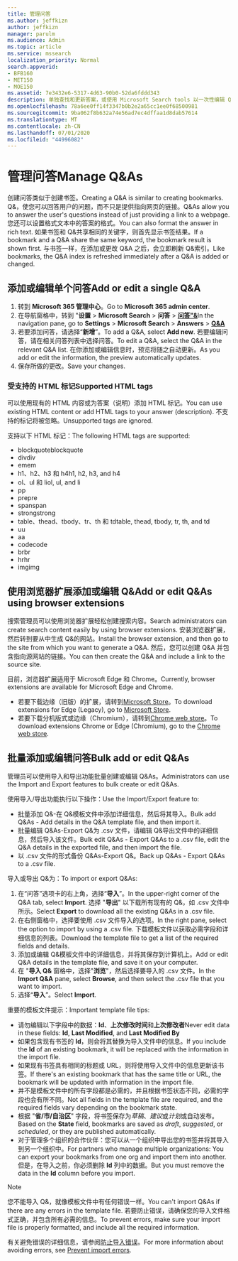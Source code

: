 ```yaml
---
title: 管理问答
ms.author: jeffkizn
author: jeffkizn
manager: parulm
ms.audience: Admin
ms.topic: article
ms.service: mssearch
localization_priority: Normal
search.appverid:
- BFB160
- MET150
- MOE150
ms.assetid: 7e3432e6-5317-4d63-90b0-52da6fddd343
description: 单独查找和更新答案，或使用 Microsoft Search tools 以一次性编辑 Q&。
ms.openlocfilehash: 78a6ee0ff14f3347b0b2e2a65cc1ee0f68500981
ms.sourcegitcommit: 9ba062f8b632a74e56ad7ec4dffaa1d8dab57614
ms.translationtype: MT
ms.contentlocale: zh-CN
ms.lasthandoff: 07/01/2020
ms.locfileid: "44996082"
---
```

# <a name="manage-qas"></a><span data-ttu-id="b0fae-103">管理问答</span><span class="sxs-lookup"><span data-stu-id="b0fae-103">Manage Q&As</span></span>

<span data-ttu-id="b0fae-104">创建问答类似于创建书签。</span><span class="sxs-lookup"><span data-stu-id="b0fae-104">Creating a Q&A is similar to creating bookmarks.</span></span> <span data-ttu-id="b0fae-105">Q&，使您可以回答用户的问题，而不只是提供指向网页的链接。</span><span class="sxs-lookup"><span data-stu-id="b0fae-105">Q&As allow you to answer the user's questions instead of just providing a link to a webpage.</span></span> <span data-ttu-id="b0fae-106">您还可以设置格式文本中的答案的格式。</span><span class="sxs-lookup"><span data-stu-id="b0fae-106">You can also format the answer in rich text.</span></span> <span data-ttu-id="b0fae-107">如果书签和 Q&共享相同的关键字，则首先显示书签结果。</span><span class="sxs-lookup"><span data-stu-id="b0fae-107">If a bookmark and a Q&A share the same keyword, the bookmark result is shown first.</span></span> <span data-ttu-id="b0fae-108">与书签一样，在添加或更改 Q&A 之后，会立即刷新 Q&索引。</span><span class="sxs-lookup"><span data-stu-id="b0fae-108">Like bookmarks, the Q&A index is refreshed immediately after a Q&A is added or changed.</span></span>

## <a name="add-or-edit-a-single-qa"></a><span data-ttu-id="b0fae-109">添加或编辑单个问答</span><span class="sxs-lookup"><span data-stu-id="b0fae-109">Add or edit a single Q&A</span></span>

1. <span data-ttu-id="b0fae-110">转到 **Microsoft 365 管理中心**。</span><span class="sxs-lookup"><span data-stu-id="b0fae-110">Go to **Microsoft 365 admin center**.</span></span>
1. <span data-ttu-id="b0fae-111">在导航窗格中，转到 "**设置**  >  **Microsoft Search**  >  **问答**  >  [**问答"&**](https://admin.microsoft.com/Adminportal/Home#/MicrosoftSearch/qnas)</span><span class="sxs-lookup"><span data-stu-id="b0fae-111">In the navigation pane, go to **Settings** > **Microsoft Search** > **Answers** > [**Q&A**](https://admin.microsoft.com/Adminportal/Home#/MicrosoftSearch/qnas)</span></span>
1. <span data-ttu-id="b0fae-112">若要添加问答，请选择“**新增**”。</span><span class="sxs-lookup"><span data-stu-id="b0fae-112">To add a Q&A, select **Add new**.</span></span>
<span data-ttu-id="b0fae-113">若要编辑问答，请在相关问答列表中选择问答。</span><span class="sxs-lookup"><span data-stu-id="b0fae-113">To edit a Q&A, select the Q&A in the relevant Q&A list.</span></span> <span data-ttu-id="b0fae-114">在你添加或编辑信息时，预览将随之自动更新。</span><span class="sxs-lookup"><span data-stu-id="b0fae-114">As you add or edit the information, the preview automatically updates.</span></span>
1. <span data-ttu-id="b0fae-115">保存所做的更改。</span><span class="sxs-lookup"><span data-stu-id="b0fae-115">Save your changes.</span></span>

### <a name="supported-html-tags"></a><span data-ttu-id="b0fae-116">受支持的 HTML 标记</span><span class="sxs-lookup"><span data-stu-id="b0fae-116">Supported HTML tags</span></span>

<span data-ttu-id="b0fae-117">可以使用现有的 HTML 内容或为答案（说明）添加 HTML 标记。</span><span class="sxs-lookup"><span data-stu-id="b0fae-117">You can use existing HTML content or add HTML tags to your answer (description).</span></span> <span data-ttu-id="b0fae-118">不支持的标记将被忽略。</span><span class="sxs-lookup"><span data-stu-id="b0fae-118">Unsupported tags are ignored.</span></span>

<span data-ttu-id="b0fae-119">支持以下 HTML 标记：</span><span class="sxs-lookup"><span data-stu-id="b0fae-119">The following HTML tags are supported:</span></span>

- <span data-ttu-id="b0fae-120">blockquote</span><span class="sxs-lookup"><span data-stu-id="b0fae-120">blockquote</span></span>
- <span data-ttu-id="b0fae-121">div</span><span class="sxs-lookup"><span data-stu-id="b0fae-121">div</span></span>
- <span data-ttu-id="b0fae-122">em</span><span class="sxs-lookup"><span data-stu-id="b0fae-122">em</span></span>
- <span data-ttu-id="b0fae-123">h1、h2、h3 和 h4</span><span class="sxs-lookup"><span data-stu-id="b0fae-123">h1, h2, h3, and h4</span></span>
- <span data-ttu-id="b0fae-124">ol、ul 和 li</span><span class="sxs-lookup"><span data-stu-id="b0fae-124">ol, ul, and li</span></span>
- <span data-ttu-id="b0fae-125">p</span><span class="sxs-lookup"><span data-stu-id="b0fae-125">p</span></span>
- <span data-ttu-id="b0fae-126">pre</span><span class="sxs-lookup"><span data-stu-id="b0fae-126">pre</span></span>
- <span data-ttu-id="b0fae-127">span</span><span class="sxs-lookup"><span data-stu-id="b0fae-127">span</span></span>
- <span data-ttu-id="b0fae-128">strong</span><span class="sxs-lookup"><span data-stu-id="b0fae-128">strong</span></span>
- <span data-ttu-id="b0fae-129">table、thead、tbody、tr、th 和 td</span><span class="sxs-lookup"><span data-stu-id="b0fae-129">table, thead, tbody, tr, th, and td</span></span>
- <span data-ttu-id="b0fae-130">u</span><span class="sxs-lookup"><span data-stu-id="b0fae-130">u</span></span>
- <span data-ttu-id="b0fae-131">a</span><span class="sxs-lookup"><span data-stu-id="b0fae-131">a</span></span>
- <span data-ttu-id="b0fae-132">code</span><span class="sxs-lookup"><span data-stu-id="b0fae-132">code</span></span>
- <span data-ttu-id="b0fae-133">br</span><span class="sxs-lookup"><span data-stu-id="b0fae-133">br</span></span>
- <span data-ttu-id="b0fae-134">hr</span><span class="sxs-lookup"><span data-stu-id="b0fae-134">hr</span></span>
- <span data-ttu-id="b0fae-135">img</span><span class="sxs-lookup"><span data-stu-id="b0fae-135">img</span></span>

## <a name="add-or-edit-qas-using-browser-extensions"></a><span data-ttu-id="b0fae-136">使用浏览器扩展添加或编辑 Q&</span><span class="sxs-lookup"><span data-stu-id="b0fae-136">Add or edit Q&As using browser extensions</span></span>

<span data-ttu-id="b0fae-137">搜索管理员可以使用浏览器扩展轻松创建搜索内容。</span><span class="sxs-lookup"><span data-stu-id="b0fae-137">Search administrators can create search content easily by using browser extensions.</span></span> <span data-ttu-id="b0fae-138">安装浏览器扩展，然后转到要从中生成 Q&的网站。</span><span class="sxs-lookup"><span data-stu-id="b0fae-138">Install the browser extension, and then go to the site from which you want to generate a Q&A.</span></span> <span data-ttu-id="b0fae-139">然后，您可以创建 Q&A 并包含指向源网站的链接。</span><span class="sxs-lookup"><span data-stu-id="b0fae-139">You can then create the Q&A and include a link to the source site.</span></span>

<span data-ttu-id="b0fae-140">目前，浏览器扩展适用于 Microsoft Edge 和 Chrome。</span><span class="sxs-lookup"><span data-stu-id="b0fae-140">Currently, browser extensions are available for Microsoft Edge and Chrome.</span></span>

- <span data-ttu-id="b0fae-141">若要下载边缘（旧版）的扩展，请转到[Microsoft Store](https://www.microsoft.com/p/microsoft-search-content-creator/9nrqdbcbwq55?activetab=pivot:overviewtab)。</span><span class="sxs-lookup"><span data-stu-id="b0fae-141">To download extensions for Edge (Legacy), go to [Microsoft Store](https://www.microsoft.com/p/microsoft-search-content-creator/9nrqdbcbwq55?activetab=pivot:overviewtab).</span></span>
- <span data-ttu-id="b0fae-142">若要下载分机版式或边缘（Chromium），请转到[Chrome web store](https://chrome.google.com/webstore/detail/microsoft-search-content/nocnablpaoeecfmfnjoheefkogmleipm)。</span><span class="sxs-lookup"><span data-stu-id="b0fae-142">To download extensions Chrome or Edge (Chromium), go to the [Chrome web store](https://chrome.google.com/webstore/detail/microsoft-search-content/nocnablpaoeecfmfnjoheefkogmleipm).</span></span>

## <a name="bulk-add-or-edit-qas"></a><span data-ttu-id="b0fae-143">批量添加或编辑问答</span><span class="sxs-lookup"><span data-stu-id="b0fae-143">Bulk add or edit Q&As</span></span>

<span data-ttu-id="b0fae-144">管理员可以使用导入和导出功能批量创建或编辑 Q&As。</span><span class="sxs-lookup"><span data-stu-id="b0fae-144">Administrators can use the Import and Export features to bulk create or edit Q&As.</span></span>

<span data-ttu-id="b0fae-145">使用导入/导出功能执行以下操作：</span><span class="sxs-lookup"><span data-stu-id="b0fae-145">Use the Import/Export feature to:</span></span>

- <span data-ttu-id="b0fae-146">批量添加 Q&-在 Q&模板文件中添加详细信息，然后将其导入。</span><span class="sxs-lookup"><span data-stu-id="b0fae-146">Bulk add Q&As - Add details in the Q&A template file, and then import it.</span></span>
- <span data-ttu-id="b0fae-147">批量编辑 Q&As-Export Q&为 .csv 文件，请编辑 Q&导出文件中的详细信息，然后导入该文件。</span><span class="sxs-lookup"><span data-stu-id="b0fae-147">Bulk edit Q&As - Export Q&As to a .csv file, edit the Q&A details in the exported file, and then import the file.</span></span>
- <span data-ttu-id="b0fae-148">以 .csv 文件的形式备份 Q&As-Export Q&。</span><span class="sxs-lookup"><span data-stu-id="b0fae-148">Back up Q&As - Export Q&As to a .csv file.</span></span>

<span data-ttu-id="b0fae-149">导入或导出 Q&为：</span><span class="sxs-lookup"><span data-stu-id="b0fae-149">To import or export Q&As:</span></span>

1. <span data-ttu-id="b0fae-150">在“问答”选项卡的右上角，选择“**导入**”。</span><span class="sxs-lookup"><span data-stu-id="b0fae-150">In the upper-right corner of the Q&A tab, select **Import**.</span></span>
<span data-ttu-id="b0fae-151">选择 "**导出**" 以下载所有现有的 Q&，如 .csv 文件中所示。</span><span class="sxs-lookup"><span data-stu-id="b0fae-151">Select **Export** to download all the existing Q&As in a .csv file.</span></span>
1. <span data-ttu-id="b0fae-152">在右侧窗格中，选择要使用 .csv 文件导入的选项。</span><span class="sxs-lookup"><span data-stu-id="b0fae-152">In the right pane, select the option to import by using a .csv file.</span></span> <span data-ttu-id="b0fae-153">下载模板文件以获取必需字段和详细信息的列表。</span><span class="sxs-lookup"><span data-stu-id="b0fae-153">Download the template file to get a list of the required fields and details.</span></span>
1. <span data-ttu-id="b0fae-154">添加或编辑 Q&模板文件中的详细信息，并将其保存到计算机上。</span><span class="sxs-lookup"><span data-stu-id="b0fae-154">Add or edit Q&A details in the template file, and save it on your computer.</span></span>
1. <span data-ttu-id="b0fae-155">在 "**导入 Q&** 窗格中，选择"**浏览**"，然后选择要导入的 .csv 文件。</span><span class="sxs-lookup"><span data-stu-id="b0fae-155">In the **Import Q&A** pane, select **Browse**, and then select the .csv file that you want to import.</span></span>
1. <span data-ttu-id="b0fae-156">选择“**导入**”。</span><span class="sxs-lookup"><span data-stu-id="b0fae-156">Select **Import**.</span></span>

<span data-ttu-id="b0fae-157">重要的模板文件提示：</span><span class="sxs-lookup"><span data-stu-id="b0fae-157">Important template file tips:</span></span>

- <span data-ttu-id="b0fae-158">请勿编辑以下字段中的数据：**Id**、**上次修改时间**和**上次修改者**</span><span class="sxs-lookup"><span data-stu-id="b0fae-158">Never edit data in these fields: **Id**, **Last Modified**, and **Last Modified By**</span></span>
- <span data-ttu-id="b0fae-159">如果包含现有书签的 **Id**，则会将其替换为导入文件中的信息。</span><span class="sxs-lookup"><span data-stu-id="b0fae-159">If you include the **Id** of an existing bookmark, it will be replaced with the information in the import file.</span></span>
- <span data-ttu-id="b0fae-160">如果现有书签具有相同的标题或 URL，则将使用导入文件中的信息更新该书签。</span><span class="sxs-lookup"><span data-stu-id="b0fae-160">If there's an existing bookmark that has the same title or URL, the bookmark will be updated with information in the import file.</span></span>
- <span data-ttu-id="b0fae-161">并不是模板文件中的所有字段都是必需的，并且根据书签状态不同，必需的字段也会有所不同。</span><span class="sxs-lookup"><span data-stu-id="b0fae-161">Not all fields in the template file are required, and the required fields vary depending on the bookmark state.</span></span>
- <span data-ttu-id="b0fae-162">根据 "**省/市/自治区**" 字段，将书签保存为*草稿*、*建议*或*计划*或自动发布。</span><span class="sxs-lookup"><span data-stu-id="b0fae-162">Based on the **State** field, bookmarks are saved as *draft*, *suggested*, or *scheduled*, or they are published automatically.</span></span>
- <span data-ttu-id="b0fae-163">对于管理多个组织的合作伙伴：您可以从一个组织中导出您的书签并将其导入到另一个组织中。</span><span class="sxs-lookup"><span data-stu-id="b0fae-163">For partners who manage multiple organizations: You can export your bookmarks from one org and import them into another.</span></span> <span data-ttu-id="b0fae-164">但是，在导入之前，你必须删除 **Id** 列中的数据。</span><span class="sxs-lookup"><span data-stu-id="b0fae-164">But you must remove the data in the **Id** column before you import.</span></span>

> [!NOTE]
> <span data-ttu-id="b0fae-165">您不能导入 Q&，就像模板文件中有任何错误一样。</span><span class="sxs-lookup"><span data-stu-id="b0fae-165">You can't import Q&As if there are any errors in the template file.</span></span> <span data-ttu-id="b0fae-166">若要防止错误，请确保您的导入文件格式正确，并包含所有必需的信息。</span><span class="sxs-lookup"><span data-stu-id="b0fae-166">To prevent errors, make sure your import file is properly formatted, and include all the required information.</span></span>

<span data-ttu-id="b0fae-167">有关避免错误的详细信息，请参阅[防止导入错误](manage-bookmarks.md#prevent-import-errors)。</span><span class="sxs-lookup"><span data-stu-id="b0fae-167">For more information about avoiding errors, see [Prevent import errors](manage-bookmarks.md#prevent-import-errors).</span></span>
